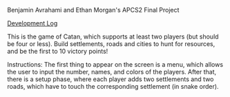 Benjamin Avrahami and Ethan Morgan's APCS2 Final Project

[Development Log](https://github.com/emorgan00/CatanLite/blob/master/devlog.md)

This is the game of Catan, which supports at least two players (but should be four or less). 
Build settlements, roads and cities to hunt for resources, and be the first to 10 victory points!

Instructions:
The first thing to appear on the screen is a menu, which allows the user to input the number, names, and colors of the players. After that, there is a setup phase, where each player adds two settlements and two roads, which have to touch the corresponding settlement (in snake order).
